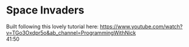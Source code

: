 # Space Invaders

Built following this lovely tutorial here:
https://www.youtube.com/watch?v=TGo3Oxdpr5o&ab_channel=ProgrammingWithNick
</br>
41:50
